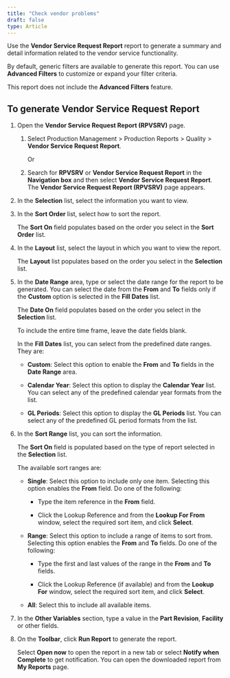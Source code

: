 ```yaml
---
title: "Check vendor problems"
draft: false
type: Article 
---
```


Use the **Vendor Service Request Report** report to generate a summary and detail information related to the vendor service functionality.

By default, generic filters are available to generate this report. You can use **Advanced Filters** to customize or expand your filter criteria.

This report does not include the **Advanced Filters** feature.

## To generate Vendor Service Request Report

1.  Open the **Vendor Service Request Report (RPVSRV)** page.

    1. Select Production Management > Production Reports > Quality > **Vendor Service Request Report**.

        Or

    1.  Search for **RPVSRV** or **Vendor Service Request Report** in the **Navigation box** and then select **Vendor Service Request Report**. <br> The **Vendor Service Request Report (RPVSRV)** page appears.

2.  In the **Selection** list, select the information you want to view.
3.  In the **Sort Order** list, select how to sort the report.

    The **Sort On** field populates based on the order you select in the **Sort Order** list.

4.  In the **Layout** list, select the layout in which you want to view the report.

    The **Layout** list populates based on the order you select in the **Selection** list.

5.  In the **Date Range** area, type or select the date range for the report to be generated. You can select the date from the **From** and **To** fields only if the **Custom** option is selected in the **Fill Dates** list.

    The **Date On** field populates based on the order you select in the **Selection** list.

    To include the entire time frame, leave the date fields blank.

    In the **Fill Dates** list, you can select from the predefined date ranges. They are:

    - **Custom**: Select this option to enable the **From** and **To** fields in the **Date Range** area.

    - **Calendar Year**: Select this option to display the **Calendar Year** list. You can select any of the predefined calendar year formats from the list.

    - **GL Periods**: Select this option to display the **GL Periods** list. You can select any of the predefined GL period formats from the list.

1.  In the **Sort Range** list, you can sort the information.

    The **Sort On** field is populated based on the type of report selected in the **Selection** list.

    The available sort ranges are:

    - **Single**: Select this option to include only one item. Selecting this option enables the **From** field. Do one of the following:

        - Type the item reference in the **From** field.

        - Click the Lookup Reference and from the **Lookup For From** window, select the required sort item, and click **Select**.

    - **Range**: Select this option to include a range of items to sort from. Selecting this option enables the **From** and **To** fields. Do one of the following:

        - Type the first and last values of the range in the **From** and **To** fields.

        - Click the Lookup Reference (if available) and from the **Lookup For** window, select the required sort item, and click **Select**.

    - **All**: Select this to include all available items.

1.  In the **Other Variables** section, type a value in the **Part Revision**, **Facility** or other fields.
2.  On the **Toolbar**, click **Run Report** to generate the report.

    Select **Open now** to open the report in a new tab or select **Notify when Complete** to get notification. You can open the downloaded report from **My Reports** page.